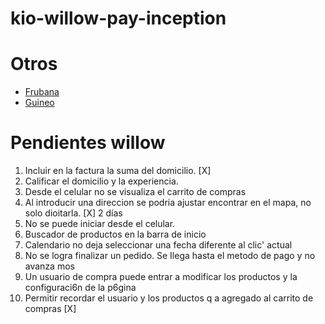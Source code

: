 # kio-willow-pay-inception

# Otros
- [Frubana](https://www.frubana.com/)
- [Guineo](https://guineo.co/)


# Pendientes willow 
1. Incluir en la factura la suma del domicilio. [X]
2. Calificar el domicilio y la experiencia. 
3. Desde el celular no se visualiza el carrito de compras
4. Al introducir una direccion se podria ajustar encontrar en el mapa, no solo dioitarla. [X] 2 días
5. No se puede iniciar desde el celular. 
6. Buscador de productos en la barra de inicio 
7. Calendario no deja seleccionar una fecha diferente al clic' actual 
8. No se logra finalizar un pedido. Se Ilega hasta el metodo de pago y no avanza mos 
9. Un usuario de compra puede entrar a modificar los productos y la configuraci6n de la p6gina 
10. Permitir recordar el usuario y los productos q a agregado al carrito de compras  [X]
